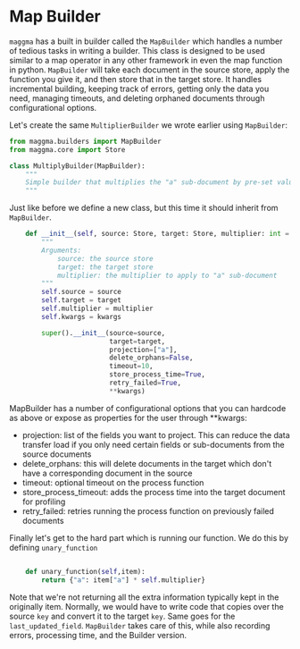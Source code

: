 # Map Builder

`maggma` has a built in builder called the `MapBuilder` which handles a number of tedious tasks in writing a builder. This class is designed to be used similar to a map operator in any other framework in even the map function in python. `MapBuilder` will take each document in the source store, apply the function you give it, and then store that in the target store. It handles incremental building, keeping track of errors, getting only the data you need, managing timeouts, and deleting orphaned documents through configurational options.

Let's create the same `MultiplierBuilder` we wrote earlier using `MapBuilder`:

``` python
from maggma.builders import MapBuilder
from maggma.core import Store

class MultiplyBuilder(MapBuilder):
    """
    Simple builder that multiplies the "a" sub-document by pre-set value
    """
```

Just like before we define a new class, but this time it should inherit from `MapBuilder`.

``` python
    def __init__(self, source: Store, target: Store, multiplier: int = 2, **kwargs):
        """
        Arguments:
            source: the source store
            target: the target store
            multiplier: the multiplier to apply to "a" sub-document
        """
        self.source = source
        self.target = target
        self.multiplier = multiplier
        self.kwargs = kwargs

        super().__init__(source=source,
                         target=target,
                         projection=["a"],
                         delete_orphans=False,
                         timeout=10,
                         store_process_time=True,
                         retry_failed=True,
                         **kwargs)
```

MapBuilder has a number of configurational options that you can hardcode as above or expose as properties for the user through **kwargs:

- projection: list of the fields you want to project. This can reduce the data transfer load if you only need certain fields or sub-documents from the source documents
- delete_orphans: this will delete documents in the target which don't have a corresponding document in the source
- timeout: optional timeout on the process function
- store_process_timeout: adds the process time into the target document for profiling
- retry_failed: retries running the process function on previously failed documents

Finally let's get to the hard part which is running our function. We do this by defining `unary_function`

``` python

    def unary_function(self,item):
        return {"a": item["a"] * self.multiplier}

```

Note that we're not returning all the extra information typically kept in the originally item. Normally, we would have to write code that copies over the source `key` and convert it to the target `key`. Same goes for the `last_updated_field`. `MapBuilder` takes care of this, while also recording errors, processing time, and the Builder version.

